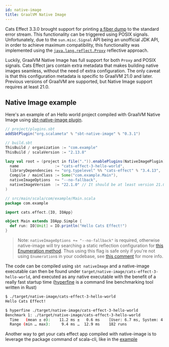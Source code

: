 ```yaml
---
id: native-image
title: GraalVM Native Image
---
```


Cats Effect 3.3.0 brought support for printing [a fiber dump](./fiber-dumps.md)
to the standard error stream.
This functionality can be triggered using POSIX signals. Unfortunately,
due to the `sun.misc.Signal` API being an unofficial JDK API, in order to
achieve maximum compatibility, this functionality was implemented using the
[`java.lang.reflect.Proxy`](https://docs.oracle.com/javase/8/docs/api/)
reflective approach.

Luckily, GraalVM Native Image has full support for both `Proxy` and POSIX
signals. Cats Effect jars contain extra metadata that makes building native
images seamless, without the need of extra configuration. The only caveat
is that this configuration metadata is specific to GraalVM 21.0 and later.
Previous versions of GraalVM are supported, but Native Image support requires
at least 21.0.

## Native Image example

Here's an example of an Hello world project compiled with GraalVM Native Image
using [sbt-native-image plugin](https://github.com/scalameta/sbt-native-image).

```scala
// project/plugins.sbt
addSbtPlugin("org.scalameta" % "sbt-native-image" % "0.3.1")

// build.sbt
ThisBuild / organization := "com.example"
ThisBuild / scalaVersion := "2.13.8"

lazy val root = (project in file(".")).enablePlugins(NativeImagePlugin).settings(
  name                := "cats-effect-3-hello-world",
  libraryDependencies += "org.typelevel" %% "cats-effect" % "3.4.13",
  Compile / mainClass := Some("com.example.Main"),
  nativeImageOptions  += "--no-fallback",
  nativeImageVersion  := "22.1.0" // It should be at least version 21.0.0
)

// src/main/scala/com/example/Main.scala
package com.example

import cats.effect.{IO, IOApp}

object Main extends IOApp.Simple {
  def run: IO[Unit] = IO.println("Hello Cats Effect!")
}
```

> Note: `nativeImageOptions += "--no-fallback"` is required, otherwise native-image will try searching a static reflection configuration for [this Enumeration method](https://github.com/scala/scala/blob/v2.13.8/src/library/scala/Enumeration.scala#L190-L215=). Thus using this flag is safe only if you're not using `Enumeration`s in your codebase, see [this comment](https://github.com/typelevel/cats-effect/issues/3051#issuecomment-1167026949) for more info.

The code can be compiled using `sbt nativeImage` and a native-image executable can then
be found under `target/native-image/cats-effect-3-hello-world`, and executed as any native
executable with the benefit of a really fast startup time ([hyperfine](https://github.com/sharkdp/hyperfine)
is a command line benchmarking tool written in Rust)

```sh
$ ./target/native-image/cats-effect-3-hello-world
Hello Cats Effect!

$ hyperfine ./target/native-image/cats-effect-3-hello-world
Benchmark 1: ./target/native-image/cats-effect-3-hello-world
  Time   (mean ± σ):    11.2 ms ±   0.6 ms    [User: 6.7 ms, System: 4.8 ms]
  Range (min … max):     9.4 ms …  12.9 ms    182 runs
```

Another way to get your cats effect app compiled with native-image is to leverage
the package command of scala-cli, like in the [example](../faq.md#Native-Image-Example)
